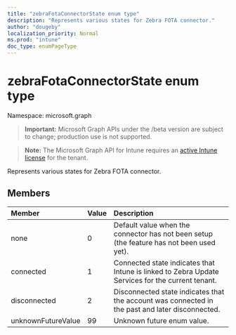 ```yaml
---
title: "zebraFotaConnectorState enum type"
description: "Represents various states for Zebra FOTA connector."
author: "dougeby"
localization_priority: Normal
ms.prod: "intune"
doc_type: enumPageType
---
```


# zebraFotaConnectorState enum type

Namespace: microsoft.graph

> **Important:** Microsoft Graph APIs under the /beta version are subject to change; production use is not supported.

> **Note:** The Microsoft Graph API for Intune requires an [active Intune license](https://go.microsoft.com/fwlink/?linkid=839381) for the tenant.

Represents various states for Zebra FOTA connector.

## Members
|Member|Value|Description|
|:---|:---|:---|
|none|0|Default value when the connector has not been setup (the feature has not been used yet).|
|connected|1|Connected state indicates that Intune is linked to Zebra Update Services for the current tenant.|
|disconnected|2|Disconnected state indicates that the account was connected in the past and later disconnected.|
|unknownFutureValue|99|Unknown future enum value.|





